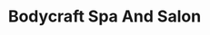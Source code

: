 ---
title: "Bodycraft Spa And Salon"
url: /bangalore/bodycraft-spa-and-salon-jayanagar/
shop: massage
---